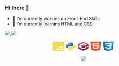 ### Hi there 👋


- 🔭 I’m currently working on Front-End Skills
- 🌱 I’m currently learning HTML and CSS

<!DOCTYPE html>
<html lang="en">
<head>
  <meta charset="UTF-8">
  <meta http-equiv="X-UA-Compatible" content="IE=edge">
  <meta name="viewport" content="width=device-width, initial-scale=1.0">
  <title>Document</title> 

</head>
<body>
  <div>
    <a href="#">
      <img height="180em"
        src="https://github-readme-stats.vercel.app/api?username=h4ck3rtr4d3r&show_icons=true&theme=chartreuse-dark&include_all_commits=true&count_private=true" />
      <img height="180em"
        src="https://github-readme-stats.vercel.app/api/top-langs/?username=h4ck3rtr4d3r&layout=compact&langs_count=16&theme=chartreuse-dark" />
  </div><br>
  
     
  <div style = "display:flex; justify-content: center;">
      <img align="center" alt="hacker-Js" height="30" width="40"
        src="https://raw.githubusercontent.com/devicons/devicon/master/icons/javascript/javascript-plain.svg"
        style="max-width: 100%;">
      <img align="center" alt="Rafa-Python" height="30" width="40"
        src="https://raw.githubusercontent.com/devicons/devicon/master/icons/python/python-original.svg"
        style="max-width:100%;">
      <img align="center" alt="Rafa-Csharp" height="30" width="40"
        src="https://raw.githubusercontent.com/devicons/devicon/master/icons/cplusplus/cplusplus-original.svg"
        style="max-width:100%;">
      <img align="center" alt="Rafa-HTML" height="30" width="40"
        src="https://raw.githubusercontent.com/devicons/devicon/master/icons/html5/html5-original.svg"
        style="max-width: 100%;">
      <img align="center" alt="Rafa-CSS" height="30" width="40"
        src="https://raw.githubusercontent.com/devicons/devicon/master/icons/css3/css3-original.svg"
        style="max-width:100%;">
    </div><br>
  
  <div style = "display:flex; justify-content: center;">
    <a href="https://www.youtube.com/channel/UCpKghP5XC_7Y_dAFmCxdbAg" rel="nofollow"><img src="https://camo.githubusercontent.com/d79c5549652f9c7690992eb49571d216a70a480681561cbd93bfbfc77c491e54/68747470733a2f2f696d672e736869656c64732e696f2f62616467652f596f75547562652d4646303030303f7374796c653d666f722d7468652d6261646765266c6f676f3d796f7574756265266c6f676f436f6c6f723d7768697465" data-canonical-src="https://img.shields.io/badge/YouTube-FF0000?style=for-the-badge&amp;logo=youtube&amp;logoColor=white" style="max-width:100%;"></a>
  </div>
  
</body>
</html>
